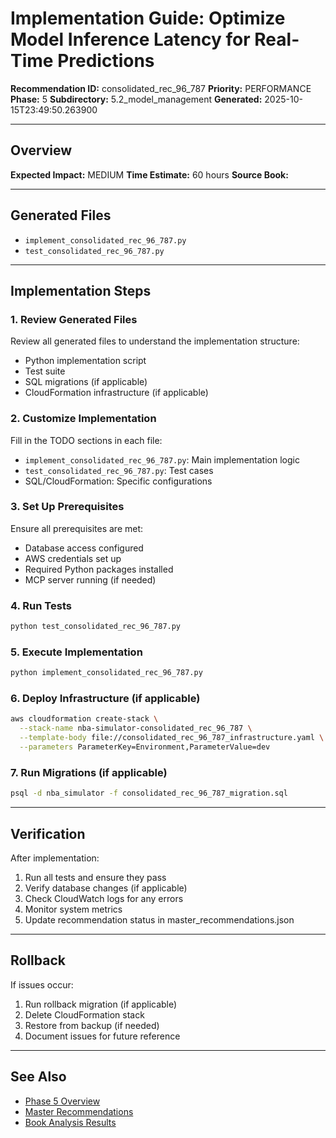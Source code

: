 # Implementation Guide: Optimize Model Inference Latency for Real-Time Predictions

**Recommendation ID:** consolidated_rec_96_787
**Priority:** PERFORMANCE
**Phase:** 5
**Subdirectory:** 5.2_model_management
**Generated:** 2025-10-15T23:49:50.263900

---

## Overview



**Expected Impact:** MEDIUM
**Time Estimate:** 60 hours
**Source Book:** 

---

## Generated Files

- `implement_consolidated_rec_96_787.py`
- `test_consolidated_rec_96_787.py`

---

## Implementation Steps

### 1. Review Generated Files

Review all generated files to understand the implementation structure:
- Python implementation script
- Test suite
- SQL migrations (if applicable)
- CloudFormation infrastructure (if applicable)

### 2. Customize Implementation

Fill in the TODO sections in each file:
- `implement_consolidated_rec_96_787.py`: Main implementation logic
- `test_consolidated_rec_96_787.py`: Test cases
- SQL/CloudFormation: Specific configurations

### 3. Set Up Prerequisites

Ensure all prerequisites are met:
- Database access configured
- AWS credentials set up
- Required Python packages installed
- MCP server running (if needed)

### 4. Run Tests

```bash
python test_consolidated_rec_96_787.py
```

### 5. Execute Implementation

```bash
python implement_consolidated_rec_96_787.py
```

### 6. Deploy Infrastructure (if applicable)

```bash
aws cloudformation create-stack \
  --stack-name nba-simulator-consolidated_rec_96_787 \
  --template-body file://consolidated_rec_96_787_infrastructure.yaml \
  --parameters ParameterKey=Environment,ParameterValue=dev
```

### 7. Run Migrations (if applicable)

```bash
psql -d nba_simulator -f consolidated_rec_96_787_migration.sql
```

---

## Verification

After implementation:
1. Run all tests and ensure they pass
2. Verify database changes (if applicable)
3. Check CloudWatch logs for any errors
4. Monitor system metrics
5. Update recommendation status in master_recommendations.json

---

## Rollback

If issues occur:
1. Run rollback migration (if applicable)
2. Delete CloudFormation stack
3. Restore from backup (if needed)
4. Document issues for future reference

---

## See Also

- [Phase 5 Overview](/Users/ryanranft/nba-simulator-aws/docs/phases/phase_5/)
- [Master Recommendations](/Users/ryanranft/nba-mcp-synthesis/analysis_results/master_recommendations.json)
- [Book Analysis Results](/Users/ryanranft/nba-mcp-synthesis/analysis_results/)
